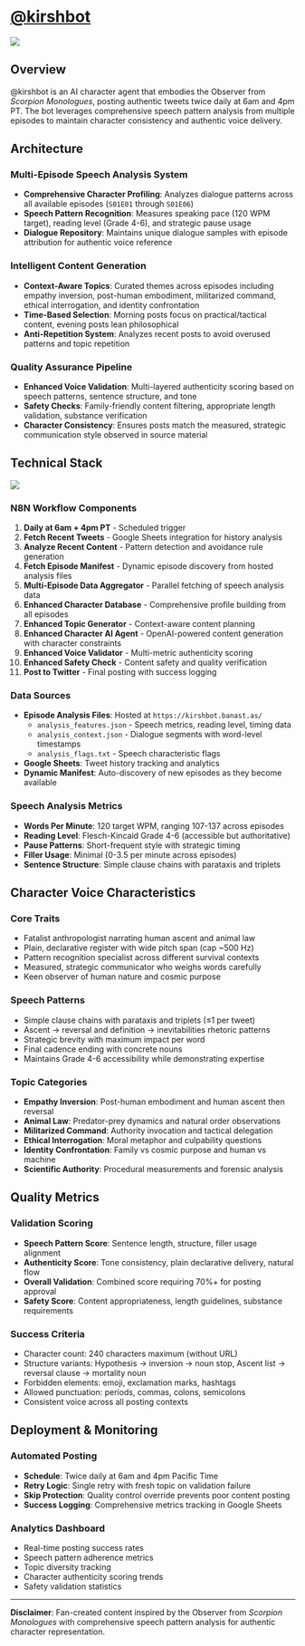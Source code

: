 # <a href="https://x.com/kirshbot">@kirshbot</a>

<img src="https://kirshbot.banast.as/assets/hero-image.fill.size_1248x702.v1755690341.jpg">

## Overview

@kirshbot is an AI character agent that embodies the Observer from *Scorpion Monologues*, posting authentic tweets twice daily at 6am and 4pm PT. The bot leverages comprehensive speech pattern analysis from multiple episodes to maintain character consistency and authentic voice delivery.

## Architecture

### Multi-Episode Speech Analysis System
- **Comprehensive Character Profiling**: Analyzes dialogue patterns across all available episodes (`S01E01` through `S01E06`)
- **Speech Pattern Recognition**: Measures speaking pace (120 WPM target), reading level (Grade 4-6), and strategic pause usage
- **Dialogue Repository**: Maintains unique dialogue samples with episode attribution for authentic voice reference

### Intelligent Content Generation
- **Context-Aware Topics**: Curated themes across episodes including empathy inversion, post-human embodiment, militarized command, ethical interrogation, and identity confrontation
- **Time-Based Selection**: Morning posts focus on practical/tactical content, evening posts lean philosophical
- **Anti-Repetition System**: Analyzes recent posts to avoid overused patterns and topic repetition

### Quality Assurance Pipeline
- **Enhanced Voice Validation**: Multi-layered authenticity scoring based on speech patterns, sentence structure, and tone
- **Safety Checks**: Family-friendly content filtering, appropriate length validation, substance verification
- **Character Consistency**: Ensures posts match the measured, strategic communication style observed in source material

## Technical Stack

<img src="https://kirshbot.banast.as/assets/kirshbot.png">

### N8N Workflow Components
1. **Daily at 6am + 4pm PT** - Scheduled trigger
2. **Fetch Recent Tweets** - Google Sheets integration for history analysis
3. **Analyze Recent Content** - Pattern detection and avoidance rule generation
4. **Fetch Episode Manifest** - Dynamic episode discovery from hosted analysis files
5. **Multi-Episode Data Aggregator** - Parallel fetching of speech analysis data
6. **Enhanced Character Database** - Comprehensive profile building from all episodes
7. **Enhanced Topic Generator** - Context-aware content planning
8. **Enhanced Character AI Agent** - OpenAI-powered content generation with character constraints
9. **Enhanced Voice Validator** - Multi-metric authenticity scoring
10. **Enhanced Safety Check** - Content safety and quality verification
11. **Post to Twitter** - Final posting with success logging

### Data Sources
- **Episode Analysis Files**: Hosted at `https://kirshbot.banast.as/`
  - `analysis_features.json` - Speech metrics, reading level, timing data
  - `analysis_context.json` - Dialogue segments with word-level timestamps  
  - `analysis_flags.txt` - Speech characteristic flags
- **Google Sheets**: Tweet history tracking and analytics
- **Dynamic Manifest**: Auto-discovery of new episodes as they become available

### Speech Analysis Metrics
- **Words Per Minute**: 120 target WPM, ranging 107-137 across episodes
- **Reading Level**: Flesch-Kincaid Grade 4-6 (accessible but authoritative)
- **Pause Patterns**: Short-frequent style with strategic timing
- **Filler Usage**: Minimal (0-3.5 per minute across episodes)
- **Sentence Structure**: Simple clause chains with parataxis and triplets

## Character Voice Characteristics

### Core Traits
- Fatalist anthropologist narrating human ascent and animal law
- Plain, declarative register with wide pitch span (cap ~500 Hz)
- Pattern recognition specialist across different survival contexts
- Measured, strategic communicator who weighs words carefully
- Keen observer of human nature and cosmic purpose

### Speech Patterns
- Simple clause chains with parataxis and triplets (≤1 per tweet)
- Ascent → reversal and definition → inevitabilities rhetoric patterns
- Strategic brevity with maximum impact per word
- Final cadence ending with concrete nouns
- Maintains Grade 4-6 accessibility while demonstrating expertise

### Topic Categories
- **Empathy Inversion**: Post-human embodiment and human ascent then reversal
- **Animal Law**: Predator-prey dynamics and natural order observations
- **Militarized Command**: Authority invocation and tactical delegation
- **Ethical Interrogation**: Moral metaphor and culpability questions
- **Identity Confrontation**: Family vs cosmic purpose and human vs machine
- **Scientific Authority**: Procedural measurements and forensic analysis

## Quality Metrics

### Validation Scoring
- **Speech Pattern Score**: Sentence length, structure, filler usage alignment
- **Authenticity Score**: Tone consistency, plain declarative delivery, natural flow
- **Overall Validation**: Combined score requiring 70%+ for posting approval
- **Safety Score**: Content appropriateness, length guidelines, substance requirements

### Success Criteria
- Character count: 240 characters maximum (without URL)
- Structure variants: Hypothesis → inversion → noun stop, Ascent list → reversal clause → mortality noun
- Forbidden elements: emoji, exclamation marks, hashtags
- Allowed punctuation: periods, commas, colons, semicolons
- Consistent voice across all posting contexts

## Deployment & Monitoring

### Automated Posting
- **Schedule**: Twice daily at 6am and 4pm Pacific Time
- **Retry Logic**: Single retry with fresh topic on validation failure
- **Skip Protection**: Quality control override prevents poor content posting
- **Success Logging**: Comprehensive metrics tracking in Google Sheets

### Analytics Dashboard
- Real-time posting success rates
- Speech pattern adherence metrics
- Topic diversity tracking
- Character authenticity scoring trends
- Safety validation statistics

---

**Disclaimer**: Fan-created content inspired by the Observer from *Scorpion Monologues* with comprehensive speech pattern analysis for authentic character representation.
